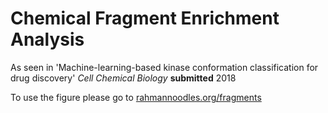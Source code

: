 # Chemical Fragment Enrichment Analysis

As seen in 'Machine-learning-based kinase conformation classification for drug discovery' *Cell Chemical Biology* **submitted** 2018

To use the figure please go to [rahmannoodles.org/fragments](http://www.rahmannoodles.org/fragments)  
